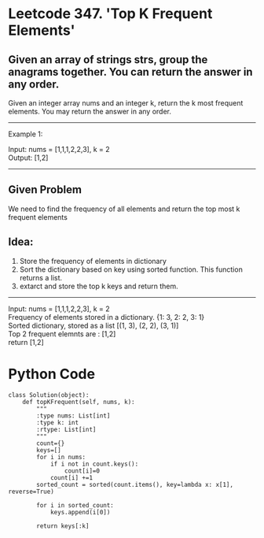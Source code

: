 # Leetcode 347. 'Top K Frequent Elements'

## Given an array of strings strs, group the anagrams together. You can return the answer in any order.

Given an integer array nums and an integer k, return the k most frequent elements. You may return the answer in any order.

---
Example 1:

Input: nums = [1,1,1,2,2,3], k = 2 </br>
Output: [1,2] </br>

----
## Given Problem 

We need to find the frequency of all elements and return the top most k frequent elements </br>

## Idea:

1. Store the frequency of elements in dictionary </br>
2. Sort the dictionary based on key using sorted function. This function returns a list. </br>
3. extarct and store the top k keys and return them. </br>

---
Input: nums = [1,1,1,2,2,3], k = 2 </br>
Frequency of elements stored in a dictionary. {1: 3, 2: 2, 3: 1} </br>
Sorted dictionary, stored as a list [(1, 3), (2, 2), (3, 1)] </br>
Top 2 frequent elemnts are : [1,2] </br>
return [1,2] </br>

# Python Code
```
class Solution(object):
    def topKFrequent(self, nums, k):
        """
        :type nums: List[int]
        :type k: int
        :rtype: List[int]
        """
        count={}
        keys=[]
        for i in nums:
            if i not in count.keys():
                count[i]=0
            count[i] +=1
        sorted_count = sorted(count.items(), key=lambda x: x[1], reverse=True)

        for i in sorted_count:
            keys.append(i[0])

        return keys[:k]
```


